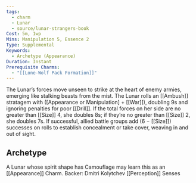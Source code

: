 ```yaml
---
tags:
  - charm
  - Lunar
  - source/lunar-strangers-book
Cost: 5m, 1wp
Mins: Manipulation 5, Essence 2
Type: Supplemental
Keywords:
  - Archetype (Appearance)
Duration: Instant
Prerequisite Charms:
  - "[[Lone-Wolf Pack Formation]]"
---
```

The Lunar’s forces move unseen to strike at the heart of enemy armies, emerging like stalking beasts from the mist.
The Lunar rolls an [[Ambush]] stratagem with ([Appearance or Manipulation] + [[War]]), doubling 9s and ignoring penalties for poor [[Drill]]. If the total forces on her side are no greater than [[Size]] 4, she doubles 8s; if they’re no greater than [[Size]] 2, she doubles 7s. If successful, allied battle groups add (6 − [[Size]]) successes on rolls to establish concealment or take cover, weaving in and out of sight.

## Archetype 
A Lunar whose spirit shape has Camouflage may learn this as an [[Appearance]] Charm.
Backer: Dmitri Kolytchev [[Perception]] Senses